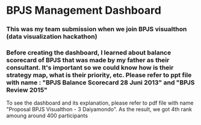 # BPJS Management Dashboard
### This was my team submission when we join BPJS visualthon (data visualization hackathon)
### Before creating the dashboard, I learned about balance scorecard of BPJS that was made by my father as their consultant. It's important so we could know how is their strategy map, what is their priority, etc. Please refer to ppt file with name : "BPJS Balance Scorecard 28 Juni 2013" and "BPJS Review 2015"
To see the dashboard and its explanation, please refer to pdf file with name "Proposal BPJS Visualthon - 3 Daiyamondo". As the result, we got 4th rank amoung around 400 participants
